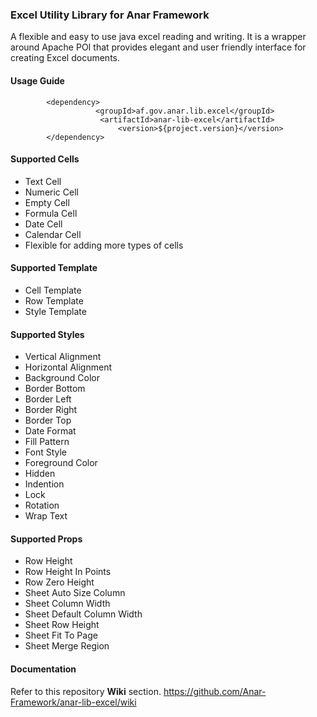 ### Excel Utility Library for Anar Framework

A flexible and easy to use java excel reading and writing. It is a wrapper around Apache POI that provides elegant and user friendly interface for creating Excel documents.

#### Usage Guide

```
		<dependency>
	               <groupId>af.gov.anar.lib.excel</groupId>
	                <artifactId>anar-lib-excel</artifactId>
                        <version>${project.version}</version>
		</dependency>

```


#### Supported Cells

- Text Cell
- Numeric Cell
- Empty Cell
- Formula Cell
- Date Cell
- Calendar Cell
- Flexible for adding more types of cells

#### Supported Template

- Cell Template
- Row Template
- Style Template 


#### Supported Styles 

- Vertical Alignment
- Horizontal Alignment
- Background Color
- Border Bottom
- Border Left
- Border Right
- Border Top
- Date Format
- Fill Pattern
- Font Style
- Foreground Color
- Hidden
- Indention
- Lock
- Rotation 
- Wrap Text 

#### Supported Props

- Row Height
- Row Height In Points
- Row Zero Height
- Sheet Auto Size Column
- Sheet Column Width
- Sheet Default Column Width
- Sheet Row Height 
- Sheet Fit To Page
- Sheet Merge Region





#### Documentation

Refer to this repository **Wiki** section.
https://github.com/Anar-Framework/anar-lib-excel/wiki
